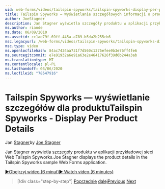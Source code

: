 ```yaml
---
uid: web-forms/videos/tailspin-spyworks/tailspin-spyworks-display-per-product-details
title: Tailspin Spyworks — Wyświetlanie szczegółowych informacji o produkcie | Microsoft Docs
author: JoeStagner
description: Jan Stagner wyświetla szczegóły produktu w aplikacji przykładowej sieci Web Tailspin Spyworks.
ms.author: riande
ms.date: 06/09/2010
ms.assetid: cc1ae79f-69ff-445a-a789-b5da2b255cb6
msc.legacyurl: /web-forms/videos/tailspin-spyworks/tailspin-spyworks-display-per-product-details
msc.type: video
ms.openlocfilehash: 84ac7434aa731f7d560c1375efee9b3e76ff4fe6
ms.sourcegitcommit: e7e91932a6e91a63e2e46417626f39d6b244a3ab
ms.translationtype: MT
ms.contentlocale: pl-PL
ms.lasthandoff: 03/06/2020
ms.locfileid: "78547916"
---
```

# <a name="tailspin-spyworks---display-per-product-details"></a><span data-ttu-id="5ba43-103">Tailspin Spyworks — wyświetlanie szczegółów dla produktu</span><span class="sxs-lookup"><span data-stu-id="5ba43-103">Tailspin Spyworks - Display Per Product Details</span></span>

<span data-ttu-id="5ba43-104">Jan [Stagner](https://github.com/JoeStagner)</span><span class="sxs-lookup"><span data-stu-id="5ba43-104">by [Joe Stagner](https://github.com/JoeStagner)</span></span>

<span data-ttu-id="5ba43-105">Jan Stagner wyświetla szczegóły produktu w aplikacji przykładowej sieci Web Tailspin Spyworks.</span><span class="sxs-lookup"><span data-stu-id="5ba43-105">Joe Stagner displays the product details in the Tailspin Spyworks sample Web Forms application.</span></span>

[<span data-ttu-id="5ba43-106">&#9654;Obejrzyj wideo (6 minut)</span><span class="sxs-lookup"><span data-stu-id="5ba43-106">&#9654; Watch video (6 minutes)</span></span>](https://channel9.msdn.com/Blogs/ASP-NET-Site-Videos/tailspin-spyworks-display-per-product-details)

> [!div class="step-by-step"]
> <span data-ttu-id="5ba43-107">[Poprzednie](tailspin-spyworks-display-the-product-list.md)
> [dalej](tailspin-spyworks-adding-items-to-the-shopping-cart.md)</span><span class="sxs-lookup"><span data-stu-id="5ba43-107">[Previous](tailspin-spyworks-display-the-product-list.md)
[Next](tailspin-spyworks-adding-items-to-the-shopping-cart.md)</span></span>

